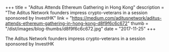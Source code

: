 +++
title = "Aditus Attends Ethereum Gathering in Hong Kong"
description = "The Aditus Network founders impress crypto-veterans in a session sponsored by InvestHK"
link = "https://medium.com/aditusnetwork/aditus-attends-ethereum-gathering-in-hong-kong-d8f9f6c6c672"
thumb = "/dist/images/blog-thumbs/d8f9f6c6c672.jpg"
date = "2017-11-25"
+++

The Aditus Network founders impress crypto-veterans in a session sponsored by InvestHK
